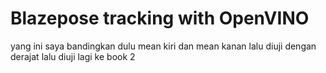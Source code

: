 # Blazepose tracking with OpenVINO
yang ini saya bandingkan dulu mean kiri dan mean kanan lalu diuji dengan derajat lalu diuji lagi ke book 2